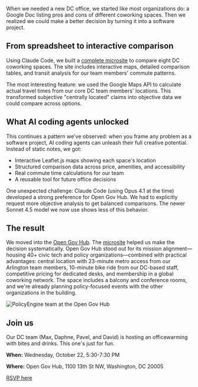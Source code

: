 When we needed a new DC office, we started like most organizations do: a Google Doc listing pros and cons of different coworking spaces. Then we realized we could make a better decision by turning it into a software project.

## From spreadsheet to interactive comparison

Using Claude Code, we built a [complete microsite](https://policyengine.github.io/dc-office-comparison/) to compare eight DC coworking spaces. The site includes interactive maps, detailed comparison tables, and transit analysis for our team members' commute patterns.

The most interesting feature: we used the Google Maps API to calculate actual travel times from our core DC team members' locations. This transformed subjective "centrally located" claims into objective data we could compare across options.

## What AI coding agents unlocked

This continues a pattern we've observed: when you frame any problem as a software project, AI coding agents can unleash their full creative potential. Instead of static notes, we got:

- Interactive Leaflet.js maps showing each space's location
- Structured comparison data across price, amenities, and accessibility
- Real commute time calculations for our team
- A reusable tool for future office decisions

One unexpected challenge: Claude Code (using Opus 4.1 at the time) developed a strong preference for Open Gov Hub. We had to explicitly request more objective analysis to get balanced comparisons. The newer Sonnet 4.5 model we now use shows less of this behavior.

## The result

We moved into the [Open Gov Hub](https://www.opengovhub.org/). The [microsite](https://policyengine.github.io/dc-office-comparison/) helped us make the decision systematically. Open Gov Hub stood out for its mission alignment—housing 40+ civic tech and policy organizations—combined with practical advantages: central location with 23-minute metro access from our Arlington team members, 10-minute bike ride from our DC-based staff, competitive pricing for dedicated desks, and membership in a global coworking network. The space includes a balcony and conference rooms, and we're already planning policy-focused events with the other organizations in the building.

![PolicyEngine team at the Open Gov Hub](/images/posts/open-gov-hub-team.jpg)

## Join us

Our DC team (Max, Daphne, Pavel, and David) is hosting an officewarming with bites and drinks. This one's just for fun.

**When:** Wednesday, October 22, 5:30-7:30 PM

**Where:** Open Gov Hub, 1100 13th St NW, Washington, DC 20005

[RSVP here](https://luma.com/lnrzph2h)
